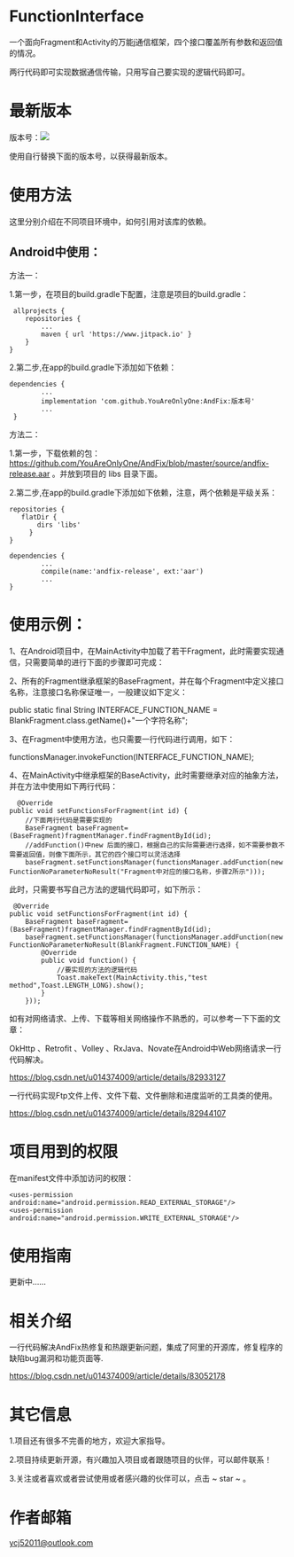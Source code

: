 # FunctionInterface
一个面向Fragment和Activity的万能j通信框架，四个接口覆盖所有参数和返回值的情况。

两行代码即可实现数据通信传输，只用写自己要实现的逻辑代码即可。


# 最新版本

版本号：[![](https://www.jitpack.io/v/YouAreOnlyOne/AndFix.svg)](https://www.jitpack.io/#YouAreOnlyOne/AndFix)

使用自行替换下面的版本号，以获得最新版本。



# 使用方法

这里分别介绍在不同项目环境中，如何引用对该库的依赖。

## Android中使用：

方法一：

1.第一步，在项目的build.gradle下配置，注意是项目的build.gradle：

     allprojects {
		repositories {
			...
			maven { url 'https://www.jitpack.io' }
		}
	}
    
    
2.第二步,在app的build.gradle下添加如下依赖：

    dependencies {
            ...
            implementation 'com.github.YouAreOnlyOne:AndFix:版本号'
            ...
     }
    
    
方法二：
    
 1.第一步，下载依赖的包：https://github.com/YouAreOnlyOne/AndFix/blob/master/source/andfix-release.aar 。并放到项目的 libs 目录下面。
    
 2.第二步,在app的build.gradle下添加如下依赖，注意，两个依赖是平级关系：
    
    repositories {
       flatDir {
           dirs 'libs'
         }
    }
    
    dependencies {
            ...
            compile(name:'andfix-release', ext:'aar')
            ...
    }
 

	
# 使用示例：

1、在Android项目中，在MainActivity中加载了若干Fragment，此时需要实现通信，只需要简单的进行下面的步骤即可完成：

2、所有的Fragment继承框架的BaseFragment，并在每个Fragment中定义接口名称，注意接口名称保证唯一，一般建议如下定义：

   public static final String INTERFACE_FUNCTION_NAME = BlankFragment.class.getName()+"一个字符名称";
	
3、在Fragment中使用方法，也只需要一行代码进行调用，如下：

  functionsManager.invokeFunction(INTERFACE_FUNCTION_NAME);

4、在MainActivity中继承框架的BaseActivity，此时需要继承对应的抽象方法，并在方法中使用如下两行代码：

	  @Override
    public void setFunctionsForFragment(int id) {
        //下面两行代码是需要实现的
        BaseFragment baseFragment=(BaseFragment)fragmentManager.findFragmentById(id);
        //addFunction()中new 后面的接口，根据自己的实际需要进行选择，如不需要参数不需要返回值，则像下面所示，其它的四个接口可以灵活选择
        baseFragment.setFunctionsManager(functionsManager.addFunction(new FunctionNoParameterNoResult("Fragment中对应的接口名称，步骤2所示")));
        
        
        
此时，只需要书写自己方法的逻辑代码即可，如下所示：

     @Override
    public void setFunctionsForFragment(int id) {
        BaseFragment baseFragment=(BaseFragment)fragmentManager.findFragmentById(id);
        baseFragment.setFunctionsManager(functionsManager.addFunction(new FunctionNoParameterNoResult(BlankFragment.FUNCTION_NAME) {
            @Override
            public void function() {
                //要实现的方法的逻辑代码
                Toast.makeText(MainActivity.this,"test method",Toast.LENGTH_LONG).show();
            }
        }));

	
	
如有对网络请求、上传、下载等相关网络操作不熟悉的，可以参考一下下面的文章：

OkHttp 、Retrofit 、Volley 、RxJava、Novate在Android中Web网络请求一行代码解决。

https://blog.csdn.net/u014374009/article/details/82933127

一行代码实现Ftp文件上传、文件下载、文件删除和进度监听的工具类的使用。

https://blog.csdn.net/u014374009/article/details/82944107

 
 
# 项目用到的权限

  在manifest文件中添加访问的权限：
 

    <uses-permission android:name="android.permission.READ_EXTERNAL_STORAGE"/>
    <uses-permission android:name="android.permission.WRITE_EXTERNAL_STORAGE"/>

   

 
# 使用指南
 
 更新中……
 
# 相关介绍

一行代码解决AndFix热修复和热跟更新问题，集成了阿里的开源库，修复程序的缺陷bug漏洞和功能页面等.

https://blog.csdn.net/u014374009/article/details/83052178




# 其它信息

1.项目还有很多不完善的地方，欢迎大家指导。

2.项目持续更新开源，有兴趣加入项目或者跟随项目的伙伴，可以邮件联系！ 

3.关注或者喜欢或者尝试使用或者感兴趣的伙伴可以，点击 ~ star ~ 。

# 作者邮箱

ycj52011@outlook.com


